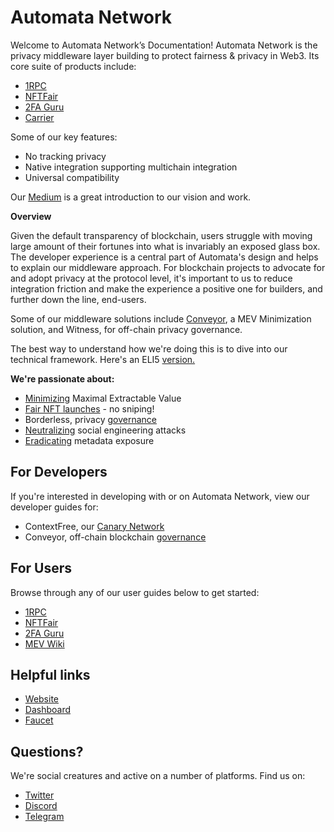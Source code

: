 # Automata Network

Welcome to Automata Network’s Documentation! Automata Network is the privacy middleware layer building to protect fairness & privacy in Web3. Its core suite of products include:

* [1RPC](https://www.1rpc.io)
* [NFTFair](https://nftfair.app)
* [2FA Guru](https://2fa.guru)
* [Carrier](https://carrier.so)


Some of our key features:
- No tracking privacy
- Native integration supporting multichain integration
- Universal compatibility

Our [Medium](https://medium.com/atanetwork) is a great introduction to our vision and work. 

**Overview**

Given the default transparency of blockchain, users struggle with moving large amount of their fortunes into what is invariably an exposed glass box. The developer experience is a central part of Automata's design and helps to explain our middleware approach. For blockchain projects to advocate for and adopt privacy at the protocol level, it's important to us to reduce integration friction and make the experience a positive one for builders, and further down the line, end-users. 

Some of our middleware solutions include [Conveyor](https://conveyor.ata.network/#/swap), a MEV Minimization solution, and Witness, for off-chain privacy governance. 

The best way to understand how we're doing this is to dive into our technical framework. Here's an ELI5 [version.](https://medium.com/atanetwork/introduction-to-sgx-the-eli5-3abf25e50057)

**We're passionate about:**

- [Minimizing](./xata/introduction.md) Maximal Extractable Value
- [Fair NFT launches](./nftfair/introduction.md) - no sniping! 
- Borderless, privacy [governance](./anydao/introduction.md)
- [Neutralizing](./2fa/introduction.md) social engineering attacks
- [Eradicating](./1rpc/introduction.md) metadata exposure 

## For Developers 

If you're interested in developing with or on Automata Network, view our developer guides for:
- ContextFree, our [Canary Network ](./canarynet/getstarted/introduction.md)
- Conveyor, off-chain blockchain [governance](./conveyor/overview.md) 

## For Users

Browse through any of our user guides below to get started:

* [1RPC](./1rpc/introduction.md)
* [NFTFair](./nftfair/users/activities.md)
* [2FA Guru](./2fa/users/guide.md)
* [MEV Wiki](./mev/users/introcution.md)

## Helpful links

* [Website](https://www.ata.network/)
* [Dashboard](https://d.ata.network/)
* [Faucet](https://faucet.ata.network)

## Questions?

We're social creatures and active on a number of platforms. Find us on: 

* [Twitter](ata.ws/twitter)
* [Discord](ata.ws/discord)
* [Telegram](ata.ws/telegram)
